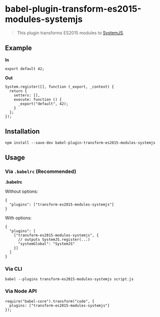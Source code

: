 babel-plugin-transform-es2015-modules-systemjs
==============================================

> This plugin transforms ES2015 modules to [SystemJS](https://github.com/systemjs/systemjs).

Example
-------

**In**

    export default 42;

**Out**

    System.register([], function (_export, _context) {
      return {
        setters: [],
        execute: function () {
          _export("default", 42);
        }
      };
    });

Installation
------------

    npm install --save-dev babel-plugin-transform-es2015-modules-systemjs

Usage
-----

### Via `.babelrc` (Recommended)

**.babelrc**

Without options:

    {
      "plugins": ["transform-es2015-modules-systemjs"]
    }

With options:

    {
      "plugins": [
        ["transform-es2015-modules-systemjs", {
          // outputs SystemJS.register(...)
          "systemGlobal": "SystemJS"
        }]
      ]
    }

### Via CLI

    babel --plugins transform-es2015-modules-systemjs script.js

### Via Node API

    require("babel-core").transform("code", {
      plugins: ["transform-es2015-modules-systemjs"]
    });
